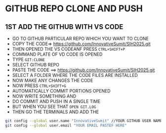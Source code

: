 # GITHUB REPO CLONE AND PUSH
## 1ST ADD THE GITHUB WITH VS CODE
- GO TO GITHUB PARTICULAR REPO WHICH YOU WANT TO CLONE
- COPY THE CODE=> https://github.com/InnovativeSumit/SIH2025.git
- THEN OPENED THE VS CODEANF PRESS `CTRL+SHIFT+P` 
- COMMAND PLATE OF VD CODE IS OPENED
- TYPE `GIT:CLONE`
- SELECT GITHUB REPO
- PASTE THE CODE ==> https://github.com/InnovativeSumit/SIH2025.git
- SELECT A FOLDER WHERE THE CODE FILES ARE INSTALLED
- NOW MAKE ANY CHANGES THE CODE
- NOW PRESS `CTRL+SHIFT+G`
- AUTOMATICALLY COMMIT PORTIONS OPENED
- NOW WRITE SOMETHING AND
- DO COMMIT AND PUSH IN A SINGLE TIME
- BUT WHEN YOU SEE THAT  `OPEN GIT.LOG`
- THEN GO THE TERMINALS AND ADD THE 
```bash
git config --global user.name "InnovativeSumit" //YOUR GITHUB USER NAME
git config --global user.email "YOUR EMAIL PASTEF HERE"



